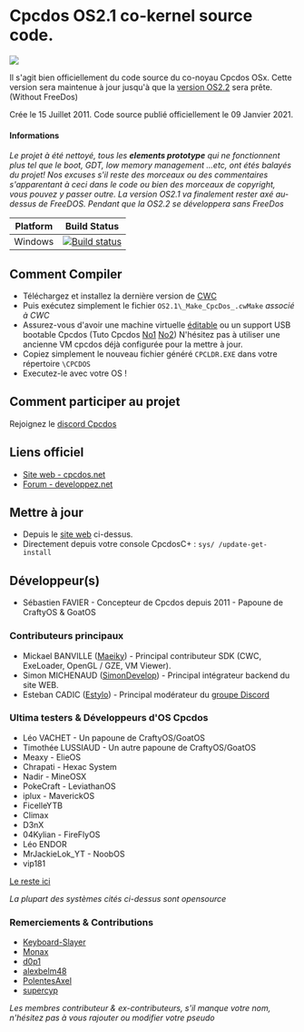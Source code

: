 # Cpcdos OS2.1 co-kernel source code.

![](https://cpcdos.net/user/themes/cpcdos/images/logo.png)

Il s'agit bien officiellement du code source du co-noyau Cpcdos OSx.
Cette version sera maintenue à jour jusqu'à que la [version OS2.2](https://github.com/SPinti-Software/CpcdosOS2.2) sera prête. (Without FreeDos)

Crée le 15 Juillet 2011.
Code source publié officiellement le 09 Janvier 2021.

#### Informations
_Le projet à été nettoyé, tous les **elements prototype** qui ne fonctionnent plus tel que le boot, GDT, low memory management ...etc, ont étés balayés du projet! Nos excuses s'il reste des morceaux ou des commentaires s'apparentant à ceci dans le code ou bien des morceaux de copyright, vous pouvez y passer outre. La version OS2.1 va finalement rester axé au-dessus de FreeDOS. Pendant que la OS2.2 se développera sans FreeDos_


Platform  | Build Status
 --- | --- 
Windows | [![Build status](https://ci.appveyor.com/api/projects/status/nfkdxmis9s2s4d4s?svg=true)](https://ci.appveyor.com/project/Maeiky/cpcdosos2-1)

## Comment Compiler
 - Téléchargez et installez la dernière version de [CWC](https://github.com/VLiance/Cwc)
 - Puis exécutez simplement le fichier `OS2.1\_Make_CpcDos_.cwMake` _associé à CWC_
 - Assurez-vous d'avoir une machine virtuelle [éditable](https://github.com/VLiance/VW_Viewer) ou un support USB bootable Cpcdos (Tuto Cpcdos [No1](https://www.youtube.com/user/cpcdososx) [No2](https://www.youtube.com/channel/UCkFCPxJF7ZzmWxW4i5WavCA/videos))
   N'hésitez pas à utiliser une ancienne VM cpcdos déjà configurée pour la mettre à jour.
 - Copiez simplement le nouveau fichier généré `CPCLDR.EXE` dans votre répertoire `\CPCDOS`
 - Executez-le avec votre OS !
 
## Comment participer au projet
Rejoignez le [discord Cpcdos](https://discord.com/invite/3Qm8xDp)

## Liens officiel
- [Site web - cpcdos.net](https://cpcdos.net)
- [Forum - developpez.net](https://www.developpez.net/forums/f2044/systemes/autres-systemes/cpcdos)

## Mettre à jour
- Depuis le [site web](https://cpcdos.net) ci-dessus.
- Directement depuis votre console CpcdosC+ : `sys/ /update-get-install`

## Développeur(s)
 - Sébastien FAVIER - Concepteur de Cpcdos depuis 2011 - Papoune de CraftyOS & GoatOS
 
### Contributeurs principaux
 - Mickael BANVILLE ([Maeiky](https://github.com/Maeiky)) - Principal contributeur SDK (CWC, ExeLoader, OpenGL / GZE, VM Viewer).
 - Simon MICHENAUD ([SimonDevelop](https://www.simon-micheneau.fr/about)) - Principal intégrateur backend du site WEB.
 - Esteban CADIC ([Estylo](https://systeme.developpez.com/actu/97935/Apprendre-a-integrer-Cpcdos-Raspberry-Pi-Arduino-une-proposition-de-Estylos/)) - Principal modérateur du [groupe Discord](https://discord.com/invite/3Qm8xDp)

### Ultima testers & Développeurs d'OS Cpcdos
 - Léo VACHET - Un papoune de CraftyOS/GoatOS
 - Timothée LUSSIAUD - Un autre papoune de CraftyOS/GoatOS
 - Meaxy - ElieOS
 - Chrapati - Hexac System
 - Nadir - MineOSX
 - PokeCraft - LeviathanOS
 - iplux - MaverickOS
 - FicelleYTB
 - Climax
 - D3nX
 - 04Kylian - FireFlyOS
 - Léo ENDOR
 - MrJackieLok_YT - NoobOS
 - vip181

[Le reste ici](https://cpcdos.net/fr/contributors)

_La plupart des systèmes cités ci-dessus sont opensource_

### Remerciements & Contributions
 - [Keyboard-Slayer](https://github.com/Keyboard-Slayer)
 - [Monax](https://github.com/sleepy-monax)
 - [d0p1](https://github.com/d0p1s4m4)
 - [alexbelm48](https://github.com/alexbelm48)
 - [PolentesAxel](https://github.com/PolentesAxel)
 - [supercyp](https://github.com/Supercip971)
 
_Les membres contributeur & ex-contributeurs, s'il manque votre nom, n'hésitez pas à vous rajouter ou modifier votre pseudo_

 
